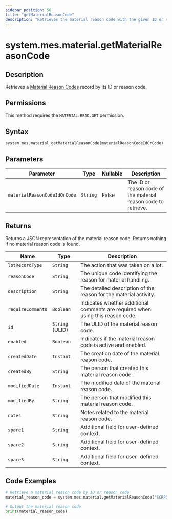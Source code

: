 ```yaml
---
sidebar_position: 56
title: "getMaterialReasonCode"
description: "Retrieves the material reason code with the given ID or reason code."
---
```


# system.mes.material.getMaterialReasonCode

## Description

Retrieves a [Material Reason Codes](../../data-model/material-model/material-reason-code) record by its ID or reason code.


## Permissions

This method requires the `MATERIAL.READ.GET` permission.

## Syntax

```python
system.mes.material.getMaterialReasonCode(materialReasonCodeIdOrCode)
```

## Parameters

| Parameter                    | Type     | Nullable | Description                                                    |
|------------------------------|----------|----------|----------------------------------------------------------------|
| `materialReasonCodeIdOrCode` | `String` | False    | The ID or reason code of the material reason code to retrieve. |

## Returns

Returns a JSON representation of the material reason code. Returns nothing if no material reason code is found.

| Name              | Type            | Description                                                                     |
|-------------------|-----------------|---------------------------------------------------------------------------------|
| `lotRecordType`   | `String`        | The action that was taken on a lot.                                             |
| `reasonCode`      | `String`        | The unique code identifying the reason for material handling.                   |
| `description`     | `String`        | The detailed description of the reason for the material activity.               |
| `requireComments` | `Boolean`       | Indicates whether additional comments are required when using this reason code. |
| `id`              | `String` (ULID) | The ULID of the material reason code.                                           |
| `enabled`         | `Boolean`       | Indicates if the material reason code is active and enabled.                    |
| `createdDate`     | `Instant`       | The creation date of the material reason code.                                  |
| `createdBy`       | `String`        | The person that created this material reason code.                              |
| `modifiedDate`    | `Instant`       | The modified date of the material reason code.                                  |
| `modifiedBy`      | `String`        | The person that modified this material reason code.                             |
| `notes`           | `String`        | Notes related to the material reason code.                                      |
| `spare1`          | `String`        | Additional field for user-defined context.                                      |
| `spare2`          | `String`        | Additional field for user-defined context.                                      |
| `spare3`          | `String`        | Additional field for user-defined context.                                      |

## Code Examples

```python
# Retrieve a material reason code by ID or reason code
material_reason_code = system.mes.material.getMaterialReasonCode('SCRP001')

# Output the material reason code
print(material_reason_code)
```

